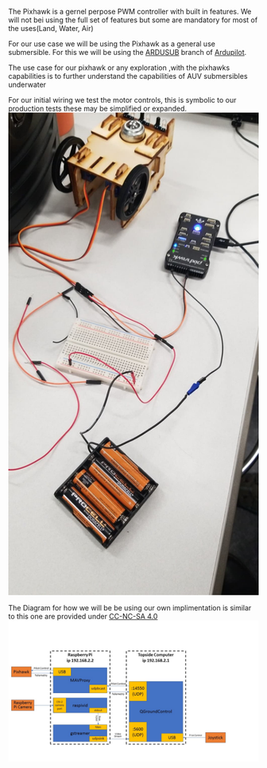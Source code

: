 The Pixhawk is a gernel perpose PWM controller with built in features. We will not bei using the full set of features but some are mandatory for most of the uses(Land, Water, Air)

For our use case we will be using the Pixhawk as a general use submersible. For this we will be using the [ARDUSUB](https://www.ardusub.com/) branch of [Ardupilot](https://docs.px4.io/v1.9.0/en/flight_controller/pixhawk_series.html).

The use case for our pixhawk or any exploration ,with the pixhawks capabilities is to further understand the capabilities of AUV submersibles underwater


For our initial wiring we test the motor controls, this is symbolic to our production tests these may be simplified or expanded.
![wiring](/images/wiring.jpg?raw=true)


The Diagram for how we will be be using our own implimentation is similar to this one are provided under  [CC-NC-SA 4.0](https://creativecommons.org/licenses/by-nc-sa/4.0/)
![components](/images/software-components.jpg?raw=true)
